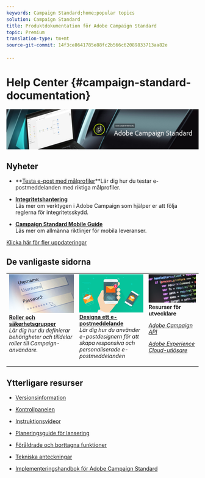 ```yaml
---
keywords: Campaign Standard;home;popular topics
solution: Campaign Standard
title: Produktdokumentation för Adobe Campaign Standard
topic: Premium
translation-type: tm+mt
source-git-commit: 14f3ce8641785e88fc2b566c62089833713aa82e

---
```



# Help Center {#campaign-standard-documentation}

![](start/using/assets/do-not-localize/banner_acs_doc.jpg)

## Nyheter

* **[Testa e-post med målprofiler](sending/using/testing-messages-using-target.md)**Lär dig hur du testar e-postmeddelanden med riktiga målprofiler.

* **[Integritetshantering](https://helpx.adobe.com/campaign/kb/campaign-privacy.html)**<br/>Läs mer om verktygen i Adobe Campaign som hjälper er att följa reglerna för integritetsskydd.

* **[Campaign Standard Mobile Guide](https://helpx.adobe.com/campaign/kb/acs-mobile.html)**<br/>Läs mer om allmänna riktlinjer för mobila leveranser.

[Klicka här för fler uppdateringar](rn/using/documentation-updates.md)

## De vanligaste sidorna

<table>
<tr>
  <td valign="top">
    <a href="administration/using/about-access-management.md">
      <img alt="Roller" src="start/using/assets/roles.png"/>
    </a>
    <div>
    <a href="administration/using/about-access-management.md"><strong>Roller och säkerhetsgrupper</strong></a>
    </div>
    <em>Lär dig hur du definierar behörigheter och tilldelar roller till Campaign-användare.</em>
    <br>
  </td>
  <td valign="top">
    <a href="designing/using/designing-content-in-adobe-campaign.md">
      <img alt="Designer" src="start/using/assets/design.png" />
    </a>
    <div>
    <a href="designing/using/designing-content-in-adobe-campaign.md"><strong>Designa ett e-postmeddelande</strong></a>
    </div>
    <em>Lär dig hur du använder e-postdesignern för att skapa responsiva och personaliserade e-postmeddelanden</em><br>
  </td>
  <td valign="top">
       <img alt="Utvecklare" src="start/using/assets/dev.png" />
    <div>
    <strong>Resurser för utvecklare</strong>
    </div>
    <p><em><a href="api/using/about-campaign-standard-apis.md">Adobe Campaign API</a></em></p>
    <p><em><a href="integrating/using/about-adobe-experience-cloud-triggers.md">Adobe Experience Cloud-utlösare</a></em></p>
    <br>
  </td>
</tr>
</table>


## Ytterligare resurser

* [Versionsinformation](rn/using/release-notes.md)

* [Kontrollpanelen](https://docs.adobe.com/content/help/en/control-panel/using/control-panel-home.html)

* [Instruktionsvideor](https://docs.adobe.com/content/help/en/campaign-learn/campaign-standard-tutorials/overview.html)

* [Planeringsguide för lansering](https://helpx.adobe.com/campaign/kb/acs-release-planning.html)

* [Föråldrade och borttagna funktioner](https://helpx.adobe.com/campaign/kb/acs-deprecated-and-removed-features.html)

* [Tekniska anteckningar](https://helpx.adobe.com/campaign/kb/acs-article-list.html)

* [Implementeringshandbok för Adobe Campaign Standard](https://helpx.adobe.com/campaign/kb/campaign-standard-implementation-guide.html)
